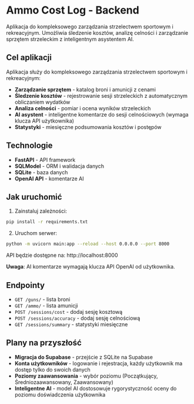 # Ammo Cost Log - Backend

Aplikacja do kompleksowego zarządzania strzelectwem sportowym i rekreacyjnym. Umożliwia śledzenie kosztów, analizę celności i zarządzanie sprzętem strzeleckim z inteligentnym asystentem AI.

## Cel aplikacji
Aplikacja służy do kompleksowego zarządzania strzelectwem sportowym i rekreacyjnym:

- **Zarządzanie sprzętem** - katalog broni i amunicji z cenami
- **Śledzenie kosztów** - rejestrowanie sesji strzeleckich z automatycznym obliczaniem wydatków
- **Analiza celności** - pomiar i ocena wyników strzeleckich
- **AI asystent** - inteligentne komentarze do sesji celnościowych (wymaga klucza API użytkownika)
- **Statystyki** - miesięczne podsumowania kosztów i postępów

## Technologie
- **FastAPI** - API framework
- **SQLModel** - ORM i walidacja danych
- **SQLite** - baza danych
- **OpenAI API** - komentarze AI

## Jak uruchomić

1. Zainstaluj zależności:
```bash
pip install -r requirements.txt
```

2. Uruchom serwer:
```bash
python -m uvicorn main:app --reload --host 0.0.0.0 --port 8000
```

API będzie dostępne na: http://localhost:8000

**Uwaga**: AI komentarze wymagają klucza API OpenAI od użytkownika.

## Endpointy
- `GET /guns/` - lista broni
- `GET /ammo/` - lista amunicji  
- `POST /sessions/cost` - dodaj sesję kosztową
- `POST /sessions/accuracy` - dodaj sesję celnościową
- `GET /sessions/summary` - statystyki miesięczne

## Plany na przyszłość
- **Migracja do Supabase** - przejście z SQLite na Supabase 
- **Konta użytkowników** - logowanie i rejestracja, każdy użytkownik ma dostęp tylko do swoich danych
- **Poziomy zaawansowania** - wybór poziomu (Początkujący, Średniozaawansowany, Zaawansowany)
- **Inteligentne AI** - model AI dostosowuje rygorystyczność oceny do poziomu doświadczenia użytkownika
